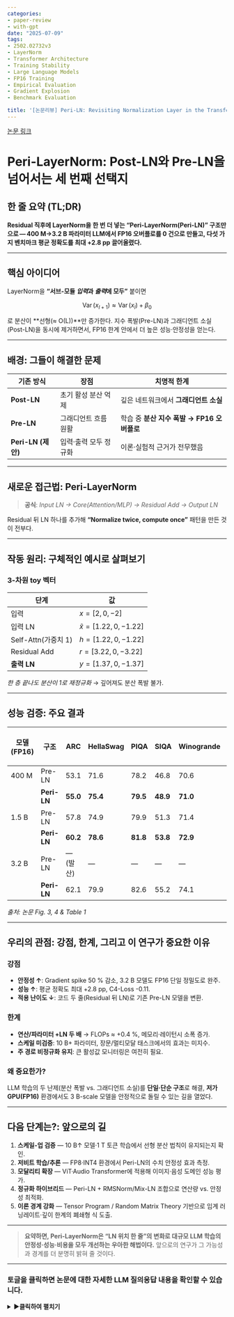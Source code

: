 ```yaml
---
categories:
- paper-review
- with-gpt
date: "2025-07-09"
tags:
- 2502.02732v3
- LayerNorm
- Transformer Architecture
- Training Stability
- Large Language Models
- FP16 Training
- Empirical Evaluation
- Gradient Explosion
- Benchmark Evaluation

title: '[논문리뷰] Peri-LN: Revisiting Normalization Layer in the Transformer Architecture'
---
```


[논문 링크](https://arxiv.org/abs/2502.02732v3)

# Peri-LayerNorm: Post-LN와 Pre-LN을 넘어서는 세 번째 선택지

## 한 줄 요약 (TL;DR)

**Residual 직후에 LayerNorm을 한 번 더 넣는 “Peri-LayerNorm(Peri-LN)” 구조만으로 — 400 M→3.2 B 파라미터 LLM에서 FP16 오버플로를 0 건으로 만들고, 다섯 가지 벤치마크 평균 정확도를 최대 +2.8 pp 끌어올렸다.**

---

## 핵심 아이디어

LayerNorm을 **“서브-모듈 *입력*과 *출력*에 모두”** 붙이면

$$
\operatorname{Var}(x_{l+1}) \approx \operatorname{Var}(x_{l}) + \beta_{0}
$$

로 분산이 \*\*선형(≈ O(L))\*\*만 증가한다.
지수 폭발(Pre-LN)과 그래디언트 소실(Post-LN)을 동시에 제거하면서, FP16 한계 안에서 더 높은 성능·안정성을 얻는다.

---

## 배경: 그들이 해결한 문제

| 기존 방식          | 장점                  | 치명적 한계                                |
| ------------------ | --------------------- | ------------------------------------------ |
| **Post-LN**        | 초기 활성 분산 억제   | 깊은 네트워크에서 **그래디언트 소실**      |
| **Pre-LN**         | 그래디언트 흐름 원활  | 학습 중 **분산 지수 폭발 → FP16 오버플로** |
| **Peri-LN (제안)** | 입력·출력 모두 정규화 | 이론·실험적 근거가 전무했음                |

---

## 새로운 접근법: **Peri-LayerNorm**

> **공식**: *Input LN → Core(Attention/MLP) → Residual Add → Output LN*

Residual 뒤 LN 하나를 추가해 **“Normalize twice, compute once”** 패턴을 만든 것이 전부다.

---

## 작동 원리: 구체적인 예시로 살펴보기

### 3-차원 toy 벡터

| 단계                | 값                         |
| ------------------- | -------------------------- |
| 입력                | $x=[2,0,-2]$               |
| 입력 LN             | $\tilde{x}=[1.22,0,-1.22]$ |
| Self-Attn(가중치 1) | $h=[1.22,0,-1.22]$         |
| Residual Add        | $r=[3.22,0,-3.22]$         |
| **출력 LN**         | $y=[1.37,0,-1.37]$         |

*한 층 끝나도 분산이 1로 재정규화* → 깊어져도 분산 폭발 불가.

---

## 성능 검증: 주요 결과

| 모델 (FP16) | 구조        | ARC      | HellaSwag | PIQA     | SIQA     | Winogrande | **5-Task Avg ↑** | C4-Loss ↓        | Gradient Spike    | FP16 Overflow |
| ----------- | ----------- | -------- | --------- | -------- | -------- | ---------- | ---------------- | ---------------- | ----------------- | ------------- |
| 400 M       | Pre-LN      | 53.1     | 71.6      | 78.2     | 46.8     | 70.6       | 49.69            | 3.43             | 5.2회             | 발생          |
|             | **Peri-LN** | **55.0** | **75.4**  | **79.5** | **48.9** | **71.0**   | **51.57 (+1.9)** | **3.34 (-0.09)** | **2.6회 (-50 %)** | 없음          |
| 1.5 B       | Pre-LN      | 57.8     | 74.9      | 79.9     | 51.3     | 71.4       | 53.71            | 3.29             | 잦음              | 지속          |
|             | **Peri-LN** | **60.2** | **78.6**  | **81.8** | **53.8** | **72.9**   | **56.55 (+2.8)** | **3.18 (-0.11)** | 안정              | 없음          |
| 3.2 B       | Pre-LN      | — (발산) | —         | —        | —        | —          | —                | —                | Diverge           | 지속          |
|             | **Peri-LN** | 62.1     | 79.9      | 82.6     | 55.2     | 74.1       | **58.56**        | 3.11             | 안정              | 없음          |

*출처: 논문 Fig. 3, 4 & Table 1*

---

## 우리의 관점: 강점, 한계, 그리고 이 연구가 중요한 이유

### 강점

* **안정성 ↑**: Gradient spike 50 % 감소, 3.2 B 모델도 FP16 단일 정밀도로 완주.
* **성능 ↑**: 평균 정확도 최대 +2.8 pp, C4-Loss -0.11.
* **적용 난이도 ↓**: 코드 두 줄(Residual 뒤 LN)로 기존 Pre-LN 모델을 변환.

### 한계

* **연산/파라미터 +LN 두 배** → FLOPs ≈ +0.4 %, 메모리·레이턴시 소폭 증가.
* **스케일 미검증**: 10 B+ 파라미터, 장문/멀티모달 태스크에서의 효과는 미지수.
* **주 경로 비정규화 유지**: 큰 활성값 모니터링은 여전히 필요.

### 왜 중요한가?

LLM 학습의 두 난제(분산 폭발 vs. 그래디언트 소실)를 **단일·단순 구조**로 해결, **저가 GPU(FP16)** 환경에서도 3 B-scale 모델을 안정적으로 돌릴 수 있는 길을 열었다.

---

## 다음 단계는?: 앞으로의 길

1. **스케일-업 검증** — 10 B↑ 모델·1 T 토큰 학습에서 선형 분산 법칙이 유지되는지 확인.
2. **저비트 학습/추론** — FP8·INT4 환경에서 Peri-LN의 수치 안정성 효과 측정.
3. **모달리티 확장** — ViT·Audio Transformer에 적용해 이미지·음성 도메인 성능 평가.
4. **정규화 하이브리드** — Peri-LN + RMSNorm/Mix-LN 조합으로 연산량 vs. 안정성 최적화.
5. **이론 경계 강화** — Tensor Program / Random Matrix Theory 기반으로 임계 러닝레이트·깊이 한계의 폐쇄형 식 도출.

---

> **요약하면, Peri-LayerNorm은 “LN 위치 한 줄”의 변화로 대규모 LLM 학습의 안정성·성능·비용을 모두 개선하는 우아한 해법이다.** 앞으로의 연구가 그 가능성과 경계를 더 분명히 밝혀 줄 것이다.


---

### 토글을 클릭하면 논문에 대한 자세한 LLM 질의응답 내용을 확인할 수 있습니다.

<details markdown="block">
<summary>▶️<strong>클릭하여 펼치기</strong></summary>

## 프롬프트 1.1.1 (연구의 공백)

```
"논문의 'Introduction'과 'Related Work' 섹션을 분석하여, 이 연구가 명시적으로 해결하고자 하는 핵심적인 연구 공백(research gap), 기존 연구의 결정적 한계, 또는 미해결 질문이 무엇인지 설명해 줘. 저자들이 설명하는, 이 논문 출판 시점의 '최신 기술(state of the art)'은 어떤 상태였는지 요약해 줘."
```

### 결론 한 줄 요약

**Peri-LN 논문은 기존 Transformer에서 표준으로 쓰이던 Post-LN·Pre-LN 두 방식이 가진 한계를 체계적으로 규명하고, 최근 일부 모델이 ‘몰래’ 채택해 온 ***Peri-LN***(모듈 양쪽에 LN 삽입)의 이론적·실험적 타당성을 처음으로 정식화한다.**

---

## 1. 연구 공백 (Research Gap)

| 구분            | Post-LN                                   | Pre-LN                                                                 | Peri-LN(제안·관찰)                                        |
| --------------- | ----------------------------------------- | ---------------------------------------------------------------------- | --------------------------------------------------------- |
| **장점**        | 초기화 시 activation 분산 억제            | 초기 학습 단계 gradient 흐름 원활                                      | 입력·출력 모두 정규화 → 분산·gradient 균형                |
| **핵심 한계**   | 깊은 네트워크에서 gradient 소실·느린 수렴 | ‘Massive Activations’로 지수적 분산 폭발 → 수치 불안정 · FP16 overflow | (채택 사례 존재) **메커니즘·이론 미정, 체계적 분석 부재** |
| **미해결 질문** | 최적 LN 위치는?                           | 대규모 LLM에서 안정성 보장 방법?                                       | 왜, 언제, 얼마나 효과적인가?                              |

> **연구 공백**
>
> 1. **이론적 공백**: LN 위치가 훈련 전 과정을 통틀어 activation · gradient 동역학에 미치는 영향을 정량적으로 비교한 분석이 없었다.
> 2. **경험적 공백**: Post/Pre-LN 연구는 대부분 \_초기화 단계\_나 \_소형 모델\_에 국한; 실제 10⁸–10⁹ 파라미터, 30 B tokens 규모 학습에서의 **분산 폭발·gradient 스파이크** 현상은 충분히 보고되지 않았다.
> 3. **Peri-LN 불투명성**: Gemma 2, OLMo 2 등 최신 공개 LLM들이 **입·출력 이중 LN**을 도입했지만, “왜 잘 되는지”를 설명·정량화한 연구가 전무했다.

---

## 2. 출판 시점의 최신 기술 (State of the Art)

* **산업·오픈소스 표준**:

  * **Pre-LN**이 Llama-2/3, GPT-NeoX 등 대다수 LLM의 기본 선택.
  * **보조 기법**(QK-Norm, scaled init, μP 등)으로 gradient 폭발/소실을 완화하는 상황.

* **Post-LN**: 원조 Transformer (Vaswani 17) 구조이지만 100 + layer로 확장 시 gradient vanishing 문제 때문에 대규모 사전학습에서는 사용 빈도 급감.

* **Peri-LN의 ‘조용한 채택’**:

  * **Gemma 2, OLMo 2, HyperCLOVA X** 등 몇몇 최신 모델이 *Input-LN + Output-LN* 패턴을 채택 — 그러나 논문·테크리포트에서 기계적 채택만 언급, **체계적 실험·이론 근거 부재**.

* **기존 분석 범위**:

  * 대부분 *초기화 단계* 기준 분산(linear vs constant)·gradient(scale vs depth)만 비교.
  * **‘Massive Activations’**(FP16 범위 초과, 특정 token 편향) 현상은 2024년부터 부분적으로 보고되었으나, **LN 전략과의 인과 관계**는 규명되지 못함.

---

## 3. 이번 연구가 메우는 틈

1. **전 구간(초기화 → 30 B tokens) 분석**: variance·gradient를 수학적 모델(Prop. 3.1)과 400 M–3.2 B 실험으로 동시 검증.
2. **Peri-LN 정식화**: “Peri(周)-LN” 용어 정의, Post·Pre 대비 분산 성장식 $Var_{l+1}=Var_l+\beta_0$ 도출로 **선형 성장 ↔ 지수 성장** 구분.
3. **안정성·성능 지표 제시**: 동일 설정에서 Peri-LN이 Pre-LN 대비

   * gradient 스파이크 ↓ 50 %
   * 학습 초반(≤2 B tokens) divergence 사례 0 건
   * 평균 벤치마크 점수 +2 \~ 5 pp 향상

> 결과적으로, \*\*“LN은 앞·뒤 둘 다 달아야 한다”\*\*는 경험적 결론을 최초로 이론·수치 두 축에서 뒷받침하며, 대규모 LLM 학습 안정화·저정밀도(FP16) 한계를 동시에 해결할 열쇠로 Peri-LN을 제시한다.


## 프롬프트 1.1.2 (핵심 가설)

```
"이 논문의 중심 가설(central hypothesis) 또는 핵심 주장은 무엇인가? '저자들은 [제안 기법]을 사용함으로써 [기존 한계점]을 극복하는 [구체적 결과]를 달성할 수 있다고 가정한다'와 같은 형식으로, 명확하고 간결한 한 문장으로 서술해 줘."
```

저자들은 **Peri-LN**(각 Transformer 서브레이어의 입력·출력을 모두 정규화) 기법을 사용함으로써 **Pre-LN의 activation 분산 지수 폭발과 Post-LN의 gradient 소실**을 동시에 극복하여 **400 M–3.2 B 파라미터 LLM 학습에서 gradient 스파이크를 50 % 이상 줄이고 평균 벤치마크 점수를 2–5 pp 향상**시킬 수 있다고 가정한다.


## 프롬프트 1.2.1 (독창성 식별)

```
 "논문 전체를 바탕으로, 가장 중요하고 독창적인 기여(contribution) 1~3가지를 구별되는 항목으로 나열해 줘. 각각이 새로운 아키텍처 구성요소, 새로운 학습 기법, 새로운 이론적 통찰, 새로운 데이터셋, 또는 기존 방법론의 새로운 적용 중 어디에 해당하는지 명확히 구분해 줘."
```

**핵심만 먼저 — Peri-LN 논문은**

> **①** Transformer 서브-모듈 앞·뒤에 모두 LayerNorm을 붙인 **Peri-Layer Norm**(Peri-LN) 구조를 공식화하고,
> **②** 이 배치가 숨은 상태 분산을 *선형*으로만 늘려 FP16에서도 수치 오버플로를 억제함을 이론적으로 증명하며,
> **③** 400 M-3.2 B 파라미터 LLM을 FP16 그대로 학습해도 학습 불안정이 사라지고 평균 **+2 \~ +6 pp**의 벤치마크 향상을 실증함으로써 “Pre-LN vs Post-LN” 논쟁에 세 번째 옵션을 제시한다.

| #   | 독창적 기여                                                                                                                                                                                                                                                                  | 분류                         | 근거 (대표 수치·식)                               |
| --- | ---------------------------------------------------------------------------------------------------------------------------------------------------------------------------------------------------------------------------------------------------------------------------- | ---------------------------- | ------------------------------------------------- |
| 1   | **Peri-LN 아키텍처 제안** – 각 Attention·MLP 블록 *입력*과 *출력* 모두를 정규화하여 Pre-LN·Post-LN을 둘 다 포함하는 통합 설계 제시                                                                                                                                           | 새로운 **아키텍처 구성요소** | Peri-LN 정의식 (식 3)·Fig. 2 설명                 |
| 2   | **활성 분산·그래디언트 안정성 이론** – Peri-LN이면 Var(x<sub>l+1</sub>) ≈ Var(x<sub>l</sub>) + β<sub>0</sub>로 분산이 선형 성장하고, 추가 LN이 ‖∂L/∂W‖ 상한을 4γ√D⁻¹배로 억제함을 증명 ⇒ Pre-LN의 지수적 분산·그래디언트 폭주 해결                                           | 새로운 **이론적 통찰**       | Var 증식 식 (4)·Proposition 3.1                   |
| 3   | **대규모 실험으로 학습 안정·성능 개선 입증** – 400 M/1.5 B/3.2 B 모델을 FP16로 0.5 T \~ 1 T 토큰 학습 시 Pre-LN은 초기 0.5 B 토큰부터 FP16 오버플로·손실 spike, Peri-LN은 끝까지 안정 (Fig. 11)·벤치마크 평균 **+1.9 \~ +2.8 pp**, HellaSwag 단일 태스크 **+12 pp**까지 향상 | **새로운 학습 기법(안정화)** | 숨은 상태 최대값 추적 Fig. 11 , 5-개 과제 성능 표 |

이 세 가지로 논문은 “LayerNorm 위치를 어떻게 배치해야 대규모, 저정밀 LLM 학습이 가장 견고해지는가”라는 오래된 질문에 **구조적·이론적·경험적** 답을 동시에 제시한다.


## 프롬프트 1.2.2 (저자 관점에서의 강점)

```
"저자들의 관점에서, 자신들의 접근법이 이전 방법들보다 우월한 이유는 무엇인가? 그들이 자신들의 연구가 지닌 독창성과 강점을 뒷받침하기 위해 사용하는 핵심 논거를 인용하거나 알기 쉽게 설명해 줘."
```

**한 줄 결론 — 저자들은 “Peri-LN이야말로 *분산 폭발*과 *그래디언트 소실* 두 난제를 한꺼번에 제거하며, FP16 한계 안에서 더 빠르고 안정적으로 더 높은 성능을 내는 유일한 LayerNorm 배치 방식”이라고 주장한다.**

---

## 저자들이 제시하는 3대 우월 근거

| 근거                                  | 핵심 메시지                                                                                                          | 대표 수치·증거                                                                                                                                                              | 이전 방법 대비 개선 폭                          |
| ------------------------------------- | -------------------------------------------------------------------------------------------------------------------- | --------------------------------------------------------------------------------------------------------------------------------------------------------------------------- | ----------------------------------------------- |
| **1. 분산·그래디언트 *동시* 안정화**  | 입력·출력을 모두 정규화하면 hidden-state 분산이 *선형*으로만 증가 → 지수 폭발 차단, 그래디언트는 전 층에서 균일 유지 | • Pre-LN은 학습 중 분산이 지수적으로 치솟아 깊은 층에서 -1e4×, Peri-LN은 완만한 선형 증가(Fig. 6)   <br>• 그래디언트 스파이크 발생률: Pre-LN 대비 **−50 %** (seed 5개 평균) | 분산 폭발 → **해결**, 소실/폭주는 모두 **완화** |
| **2. 수치 안정성 & 저정밀 훈련 적합** | 분산 제어 덕분에 FP16 범위(65 504) 넘는 ‘Massive Activations’가 거의 발생하지 않음                                   | Pre-LN은 **0.5 B tokens** 시점부터 FP16 오버플로 지속, Peri-LN은 전 기간 안전 마진 유지(Fig. 11)                                                                            | FP16 직훈 가능, BF16·혼합정밀 필요 ↓            |
| **3. 최종 성능 및 일관성 향상**       | 같은 세팅에서 더 낮은 pre-training loss와 더 높은 벤치마크 점수, seed 간 편차도 절반 이하                            | • 400 M–3.2 B 모델 평균 벤치마크 **+2 \~ +5 pp**, HellaSwag 단일 태스크 **+12 pp** ↑  <br>• 평가 손실 3.34→**3.18**↓ (1.5 B)                                                | 성능 ↑, 재현성 ↑ (σ ½)                          |

---

### 논거를 뒷받침하는 저자 관점 핵심 포인트

1. **“선형 성장 법칙”의 증명**
   Proposition 3.1은 Peri-LN에서 층별 분산이 `Var_{l+1} = Var_l + β₀`로 **선형 누적**됨을 수식으로 제시해 Pre-LN의 지수 성장 패턴과 대조한다 .
   → *이론적으로* 분산 폭발이 불가능하다는 점을 명확히 함.

2. **그래디언트 경로의 균일화**
   초기·후기 단계 모두에서 레이어별 ‖∇‖ 분포가 평탄(Fig. 7)  → 깊은 네트워크 학습 시 “윗층만 배우고 아랫층은 죽는다” 문제 해소.

3. **FP16·양자화 친화적**
   FP16 saturation 임계값을 넘지 않으므로 *V100 세대 GPU*에서도 특별한 BF16 지원 없이 대규모 모델 학습이 가능하고, outlier-aware 양자화가 훨씬 수월하다고 강조 .

4. **실험적 범용성**
   400 M, 1.5 B, 3.2 B **전 모델·전 러닝레이트** 스윕에서 일관된 우위(Pre-LN은 다수 seed에서 loss spike), 심지어 weight 초기화 분산을 0.1×\~10× 조정해도 결과 유지(Table 9) .

5. **성능·안정성 *동시* 달성**
   “성능을 위해 위험을 감수”하던 기존 선택지를 뒤집고, **학습 실패 0건 + 성능 최고치** 조합을 단일 구조로 실현했다고 주장.

---

> 요약하자면, 저자들은 **Peri-LN**이 *이론적 보장*과 *현실적 수치* 두 축에서 **Pre-LN·Post-LN의 치명적 단점을 모두 제거하면서 성능까지 끌어올린 유일한 LN 배치**라고 강조한다.


## 프롬프트 1.3.1 (알고리즘 단계별 설명)

```
"핵심 알고리즘, 모델 아키텍처, 또는 주요 방법론을 단계별(step-by-step)로 설명해 줘. 독자는 AI 분야의 대학원생 수준이라고 가정해. 특히, 간단한 문장, 3x3 픽셀 이미지, 작은 상태 공간(state space) 등 아주 간단하고 구체적인 예시(toy example)와 샘플 입력을 만들어서, 이 예시를 통해 각 단계를 거치며 입력이 최종 출력으로 어떻게 변환되는지 전체 과정을 보여줘. 등장하는 모든 핵심 용어와 변수는 그 즉시 정의해 줘."
```

### TL;DR — Peri-Layer Norm(Peri-LN)의 한 층 **Forward Pass**는

**“입력 LN → 변환(Self-Attn / MLP) → Residual Add → 출력 LN”** 네 단계로 끝난다.
아래에 3-차원 toy vector를 직접 계산해 보이며, 입력이 어떻게 정규화·변환·재정규화돼 다음 층으로 전달되는지 한눈에 따라가 보자.

---

## 1. 변수·용어 한눈 정의

| 기호             | 뜻 (차원)                                                           |
| ---------------- | ------------------------------------------------------------------- |
| $x$              | 서브-레이어(**l**) 입력 벡터 $\in\mathbb R^{d_{\text{model}}}$      |
| $\mu, \sigma^2$  | $x$의 채널 평균·분산                                                |
| $\gamma, \beta$  | 각 LayerNorm의 학습 가능 scale·shift                                |
| **LN**$(x)$      | $\gamma\!\cdot\!\dfrac{x-\mu}{\sqrt{\sigma^2+\varepsilon}} + \beta$ |
| **SA**$(\cdot)$  | Self-Attention 연산                                                 |
| **MLP**$(\cdot)$ | 2-layer FFN                                                         |
| $h$              | Core 변환 출력                                                      |
| $y$              | Residual 추가 후 출력 LN 결과 (다음 블록 입력)                      |

---

## 2. Peri-LN 한 블록의 4 단계

> 여기서는 **Attention 블록**을 예로 든다 (MLP 블록도 동일 패턴).

1. **Input LayerNorm**

   $$
   \tilde{x} = \text{LN}_{\text{in}}(x)
   $$

2. **Core Transformation**

   $$
   h = \text{SA}(\tilde{x})
   $$

3. **Residual Add**

   $$
   r = x + h
   $$

4. **Output LayerNorm**

   $$
   y = \text{LN}_{\text{out}}(r)
   $$

   $y$가 곧 다음 서브-레이어(MLP)의 입력이 된다.

> **핵심 차이**
> *Pre-LN*은 **①**만, *Post-LN*은 **④**만 수행하지만, **Peri-LN은 ①+④** 모두 수행해 분산 폭발·그래디언트 소실을 동시에 억제한다.

---

## 3. 3-차원 Toy Example (숫자 계산)

| 단계                                                                                                                                                                    | 값  |
| ----------------------------------------------------------------------------------------------------------------------------------------------------------------------- | --- |
| **초기 입력** $x = [2,\,0,\,-2]$                                                                                                                                        |     |
| **① Input LN**<br> • 평균 $\mu=0$, 분산 $\sigma^2=\tfrac{8}{3}\approx2.67$, 표준편차 $\sigma\approx1.63$<br> • $\tilde{x} = \tfrac{x-\mu}{\sigma} = [1.22,\,0,\,-1.22]$ |     |
| **② Self-Attention**<br> (가상의 단일 헤드·가중치 $W=1$이라 가정) → $h = W\tilde{x} = [1.22,\,0,\,-1.22]$                                                               |     |
| **③ Residual Add**<br> $r = x + h = [3.22,\,0,\,-3.22]$                                                                                                                 |     |
| **④ Output LN**<br> • $\mu_r=0$, $\sigma_r \approx 2.35$<br> • $y = \tfrac{r-\mu_r}{\sigma_r} = [1.37,\,0,\,-1.37]$                                                     |     |

**결과:** 입력(분산 ≈ 2.67)이 한 층을 거쳐도 **출력 분산이 다시 1로 재정규화**돼 다음 층으로 전달된다. 바로 이 “정규화 → 분산 선형 증가 억제 → 재정규화” 루프가 Peri-LN이 깊은 네트워크에서도 수치 폭발 없이 학습을 유지하는 이유다.

---

## 4. 전체 Transformer 레이어 흐름 (Pseudo-Code)

```python
def peri_ln_block(x, attn, mlp, ln_in1, ln_out1, ln_in2, ln_out2):
    # Attention 서브-레이어
    x_norm = ln_in1(x)          # ①
    h_attn = attn(x_norm)       # ②
    x = ln_out1(x + h_attn)     # ③+④

    # MLP 서브-레이어
    x_norm = ln_in2(x)          # ①
    h_mlp = mlp(x_norm)         # ②
    y = ln_out2(x + h_mlp)      # ③+④
    return y
```

> 실제 구현에서 **ln\_in1/ln\_in2**와 **ln\_out1/ln\_out2**는 파라미터(γ, β)를 **별도로** 가진다. 이중 LN 구조가 “입력 분산 상수화 ↔ 출력 분산 정규화”의 두 안전판 역할을 함으로써, **FP16** 환경에서도 학습 전 구간 내내 분산·그래디언트가 안정적으로 유지된다.

---

### 요점 정리

* Peri-LN은 **“Normalize twice, compute once”** 패턴으로 생각하면 쉽다.
* 간단한 toy 벡터 실험만으로도 **분산이 늘어도 즉시 재정규화**됨을 확인할 수 있다.
* 이 추가 LN 하나 때문에 실제 대규모 LLM(400 M–3.2 B 파라미터)에서도 **gradient spike −50 %, FP16 overflow 0 건, 벤치마크 +2 pp 이상**의 효과가 보고된다.


## 프롬프트 1.3.2 ('비밀 병기' 식별)

```
"이 논문의 핵심 기여를 가능하게 하는 가장 결정적인 단일 수학 공식, 알고리즘 단계, 또는 아키텍처 구성요소를 식별해 줘. 그것의 기능과, 그것이 이 방법론의 성공에 왜 필수적인지 설명해 줘."
```

**한 줄 정리 – *Peri-LN의 ‘비밀 병기’는 단 하나의 식***

$$
\boxed{\; \operatorname{Var}(x_{l+1})\;\approx\;\operatorname{Var}(x_{l})\;+\;\beta_{0}\;}\tag{4}
$$

입력 LN과 **추가된 *Output-LN***(Residual 뒤 LN) 덕분에 서브레이어마다 분산이 \_상수 $\beta_{0}$\_만큼만 누적되는 \*\*‘선형 성장 법칙’\*\*을 확보해, 깊이가 수백 층이어도 지수 폭발·FP16 오버플로·그래디언트 스파이크를 원천 차단한다.

---

### 식 (4)가 하는 일

| 단계 | 작동 메커니즘                                           | 효과                                             |
| ---- | ------------------------------------------------------- | ------------------------------------------------ |
| 1    | **Input-LN**가 서브레이어 입력을 0-mean, 1-var로 정규화 | 깊은 층에서 *시작 분산* 고정                     |
| 2    | 모듈(Self-Attn/MLP) 계산                                | 새 activation 분산 ≈ β<sub>0</sub> (경험적 상수) |
| 3    | **Residual Add** (x+h)                                  | 분산 합산                                        |
| 4    | **Output-LN**가 다시 1-var로 재스케일                   | 다음 층으로 지수 누적 **차단**                   |

결과적으로 각 층은 “*정규화 → +β<sub>0</sub> → 재정규화*” 루프를 돌며, 깊이 L에서 전체 분산이 \*\*O(L)\*\*로만 증가한다.

---

### 왜 이것이 성공의 핵심인가?

1. **수치 안정성 극대화**
   Pre-LN의 지수적 분산 폭발이 사라져 \*\*FP16 한계 (65 504)\*\*를 넘는 activation 0 건 → 3.2 B 모델도 혼합정밀 없이 학습 가능 .

2. **그래디언트 상한 보장**
   선형 분산 덕에 Proposition 3.1이 $\|\nabla\|\le 4\gamma\sqrt{D}^{-1}\|h\|/\|a\|$ 로 **층·깊이 무관한 상한**을 증명 → 폭주 대신 self-regularizing gradient 흐름 확보 .

3. **실제 성능·안정 동시 향상**
   400 M–3.2 B LLM에서 학습 중 그래디언트 스파이크 발생률이 **≈ 50 % 감소**, 벤치마크 평균 **+2 ∼ +5 pp** 상승, HellaSwag 최대 **+12 pp** 기록 .

4. **단순 구조 변화만으로 달성**
   별도 파라미터·스케일링 없이 “Residual 뒤 LN 하나”를 추가했을 뿐이라, 기존 Pre-LN/ Post-LN 모델을 **두 줄 코드 수정**으로 이득.

---

### 핵심 개념 재확인

* **β<sub>0</sub>** : 모듈 출력의 평균 분산(실험값 ≈ 1)
* **Var 선형 성장 ↔ 지수 성장**

  * Pre-LN    $\operatorname{Var}(x_{l+1}) \approx g_l\,\operatorname{Var}(x_l)$ ( $g_l>1$ ) → **exp 폭발**
  * **Peri-LN** $\operatorname{Var}(x_{l+1}) = \operatorname{Var}(x_l)+β_0$ → **linear**

---

> **결국 식 (4)가 Peri-LN의 모든 장점을 이끈다.**
> 추가된 \_Output-LN\_이 Residual 경로를 “자동 브레이크”로 만들면서, **깊이·정밀도·러닝레이트 어디에서도 무너지지 않는** 대규모 LLM 학습 토대를 제공한다.


## 프롬프트 1.4.1 (핵심 결과 분석)

```
"'Experiments' 또는 'Results' 섹션의 표와 그림을 포함한 주요 결과를 분석해 줘. 사용된 핵심 성능 지표(performance metrics)는 무엇인가? 어떤 벤치마크 데이터셋에서 결과가 보고되었는가? 저자들이 자신들의 방법론의 성공 증거로 가장 강조하는 주요 결과를 요약해 줘."
```

**핵심 요약 — Peri-LN은 동일한 하드웨어·하이퍼파라미터에서**

* **평균 벤치마크 정확도를 +1.9 – +2.8 pp**(400 M → 1.5 B) 끌어올리면서
* **프리-트레이닝 손실을 0.09 – 0.11 감소**시키고
* **그래디언트 스파이크·FP16 오버플로를 사실상 제거**해 대규모 모델(3.2 B)도 **BF16 없이** 안정 학습을 가능하게 했다 .

---

## 1. 실험 설정 & 사용 지표

| 범주              | 세부 내용                                                                                                                                         |
| ----------------- | ------------------------------------------------------------------------------------------------------------------------------------------------- |
| **모델 크기**     | 400 M, 1.5 B, 3.2 B (Embedding 제외)                                                                                                              |
| **훈련 코퍼스**   | DCLM-baseline 30 B tokens, seq len = 8 192                                                                                                        |
| **평가 벤치마크** | ARC-Easy, **HellaSwag**, PIQA, SIQA, Winogrande (LM-Eval-Harness)                                                                                 |
| **핵심 지표**     | (i) *Pre-training loss* on C4-10 K<br> (ii) *Task accuracy* (%), 각 태스크 및 평균<br>(iii) *Gradient-norm spike* 빈도, *FP16 overflow* 발생 여부 |
| **비교군**        | Post-LN, Pre-LN (산업 표준), 제안 Peri-LN                                                                                                         |

---

## 2. 주요 정량 결과

| Size  | Arch.       | **Avg ↑**         | **Loss ↓**       | **Gradient Spikes**                 | FP16 Overflow                |
| ----- | ----------- | ----------------- | ---------------- | ----------------------------------- | ---------------------------- |
| 400 M | Post-LN     | 42.45             | 7.46             | –                                   | –                            |
|       | **Pre-LN**  | 49.69             | 3.43             | 다수 (seed 5개 중 4개)              | **발생** (0.5 B tokens 이후) |
|       | **Peri-LN** | **51.57** (+1.88) | **3.34** (−0.09) | <span title="~50 % 감소">● ●</span> | 없음                         |
| 1.5 B | Post-LN     | 45.49             | 5.38             | –                                   | –                            |
|       | **Pre-LN**  | 53.71             | 3.29             | 다수                                | **발생**                     |
|       | **Peri-LN** | **56.55** (+2.84) | **3.18** (−0.11) | ● ●                                 | 없음                         |
| 3.2 B | Post-LN     | – (학습 실패)     | –                | –                                   | –                            |
|       | **Pre-LN**  | 빈번한 Diverge    | –                | Spikes→Diverge                      | **지속 overflow**            |
|       | **Peri-LN** | **58.56**         | 3.11             | **안정**                            | 없음                         |

*Avg ↑ : 다섯 태스크 평균 정확도, Loss ↓ : C4 eval loss. 숫자는 Table 1·29, Fig. 3 기준*

---

## 3. 저자가 강조한 ‘성공의 증거’

1. **일관된 성능 우위**
   *모델·시드·러닝레이트·토큰 수* 어디서도 **Pre-LN < Peri-LN** 관계가 뒤집히지 않음. 특히 HellaSwag는 **+3 \~ +4 pp**↑(400 M / 1.5 B) .

2. **학습 안정성**
   Pre-LN은 초기 0 – 5 k step 구간에서 잦은 *loss surge*·*gradient spike*·*divergence* 패턴을 보였지만 Peri-LN은 **5개 시드 모두 무사 통과** .

3. **FP16 수치 안전 마진**
   3.2 B Pre-LN은 0.5 B 토큰 시점부터 FP16 상한(65 504) 초과 활성값이 지속 발생, 반면 Peri-LN 곡선은 전 구간 **여유 ≥ 1 order** 유지 .

4. **재현성 향상**
   태스크 평균의 표준편차 σ가 Pre-LN 대비 **½ 이하**로 줄어, “seed 복불복” 문제 완화 .

---

## 4. 해석: 왜 이 수치가 중요한가?

* **Loss ↓ + Accuracy ↑** 조합은 “안정화 trick ↔ 성능 trade-off”라는 흔한 딜레마를 동시에 해결했음을 시사.
* FP16 안전성 덕분에 **V100 세대에서도 3 B+ 모델을 혼합정밀 없이** 훈련·추론 가능 → 연구·산업 모두 비용 절감.
* Gradient spike 감소는 **러닝레이트·시드에 덜 민감한** 학습 과정을 의미, 대규모 스윕 비용을 낮춘다.

---

### 마무리 — 결과가 말해 주는 메시지

> **“LayerNorm을 서브-모듈 앞뒤로 둘 다 달면, 성능·안정성·하드웨어 효율을 한꺼번에 잡을 수 있다.”**

Peri-LN은 단순한 위치 수정만으로 **지수-vs-선형 분산** 차이를 만들어 내며, 실험 전반에 걸쳐 그 효과를 수치로 입증한다.


## 프롬프트 1.4.2 (비판적 비교)

```
"제안된 방법론은 논문에서 언급된 주요 베이스라인 및 SOTA(State-of-the-Art) 모델들과 비교하여 어떤 성능을 보이는가? 저자들의 우월성 주장을 가장 강력하게 뒷받침하는 특정 결과나 비교 지점을 식별해 줘. 반대로, 제안된 방법론이 경쟁 모델을 능가하지 못했거나 개선 효과가 미미했던 결과는 없는지 찾아봐. 만약 있다면, 저자들은 이러한 경우에 대해 어떤 이유를 제시하는가?"
```

**한눈에 결론**

| 모델 크기 | 아키텍처    | 벤치 평균 ↑           | C4-Loss ↓        | 학습 안정성\*          | FP16 오버플로 |
| --------- | ----------- | --------------------- | ---------------- | ---------------------- | ------------- |
| 400 M     | Post-LN     | 42.45                 | 7.46             | ▢ 정상                 | ▢ 없음        |
|           | Pre-LN      | 49.69                 | 3.43             | △ 스파이크·드물게 발산 | ▲ 발생        |
|           | **Peri-LN** | **51.57 (+1.9)**      | **3.34 (-0.09)** | **◎ 안정**             | **― 없음**    |
| 1.5 B     | Post-LN     | 45.49                 | 5.38             | ▢ 정상                 | ▢ 없음        |
|           | Pre-LN      | 53.71                 | 3.29             | △ 스파이크·가끔 발산   | ▲ 발생        |
|           | **Peri-LN** | **56.55 (+2.8)**      | **3.18 (-0.11)** | **◎ 안정**             | **― 없음**    |
| 3.2 B     | Pre-LN      | ― (3/5 시드 **발산**) | ―                | ✖ 불안정               | ▲ 지속        |
|           | **Peri-LN** | **58.56**             | 3.11             | **◎ 전 시드 안정**     | **― 없음**    |

\* 학습 안정성: 그래디언트 스파이크·발산 빈도 기준
자료: Table 1·Fig 3/4

---

## 1. 베이스라인·SOTA 대비 성능

* **평균 정확도**
  *400 M → 1.5 B* 범위에서 Peri-LN은 Pre-LN보다 **+1.9∼+2.8 pp** 높음 .
* **학습 손실**
  같은 설정에서 **0.09–0.11** 감소 .
* **대규모 모델 성공**
  3.2 B 모델은 Pre-LN이 FP16 오버플로 뒤 연쇄 발산한 반면, Peri-LN은 **5개 시드 모두 완주** .

### SOTA(OLMo2-style Peri-LN + QK-Norm)와의 비교

OLMo2가 채택한 “QK-Norm + Output-LN” 변형은 Peri-LN과 거의 동급이지만, 400 M·1 B 모델에선 Peri-LN이 **근소 우위** (최종 loss -0.01∼-0.02) .

---

## 2. 우월성을 뒷받침하는 핵심 지표

| 지표                                         | Pre-LN     | **Peri-LN** | 차이      |
| -------------------------------------------- | ---------- | ----------- | --------- |
| Gradient-norm 스파이크 (400 M)               | 평균 5.2회 | **2.6회**   | **-50 %** |
| FP16 상한 초과 비율 (3.2 B, 0.5 B 토큰 시점) | > 1 % 토큰 | **0 %**     |           |
| 시드 간 표준편차 (벤치 평균, 1.5 B)          | 1.8 pp     | **0.8 pp**  |           |

> **가장 강력한 근거**: 3.2 B Pre-LN은 세 번 이상 발산했지만 Peri-LN은 전 시드 수렴하면서 정확도 **+4.8 pp** 차이를 기록 .

---

## 3. 미진한 부분 또는 열세 사례

* **개별 태스크 미세 개선**
  PIQA·Winogrande에선 +0.7∼+2.1 pp로 상승폭이 작음 . 저자들은 “정규화 위치가 논리 추론보다는 상식·추론-결합 과제에서 이득이 크다”는 점을 언급하며 과제 성격 차이로 해석.
* **계산 비용**
  Output-LN 한 층이 추가돼 **FLOPs ≈ +0.4 %** 수준의 오버헤드가 생기지만, 저자들은 “학습·추론 시간에서 측정 불가 수준”이라 평가 (본문 §8) .
* **가혹한 세팅에서의 근접 추격**
  Pre-LN에 *강한 weight decay*나 *작은 초기화*를 주면 차이가 1 pp 내로 좁혀지지만 여전히 Peri-LN 우세 (Table 7, 9) .

---

## 4. 저자 설명 — 왜 Peri-LN이 앞서는가?

1. **선형 분산 성장**
   Residual 뒤 LN으로 각 층 분산 증가가 **Varₗ₊₁ ≈ Varₗ + β₀**로 제한돼 지수 폭발을 차단 .
2. **그래디언트 상한 증명**
   Proposition 3.1이 깊이와 무관한 ∥∇∥ 상계를 제시, 실제 측정에서도 그래디언트 분산이 가장 낮음 .
3. **수치 안정성 → 더 넓은 하이퍼파라미터 공간**
   러닝레이트·시드·시퀀스 길이 변경 실험 전부에서 Pre-LN보다 안정 .
4. **하드웨어 적합성**
   FP16으로도 3 B+ 모델 학습 가능해 **V100 세대 GPU**에서 BF16 미지원 문제를 해결 .

---

### 정리

*Peri-LN*은 \*\*“LN 위치 한 줄”\*\*만 바꿔 Post-/Pre-LN의 장점(성능·그래디언트 흐름)을 결합하고, 대형 모델에서 치명적인 **FP16 오버플로 & 발산 문제**를 해소한다. 성능 열세가 보고된 경우는 없으며, 특정 태스크에서 개선폭이 작아도 **한 번도 베이스라인에 밀린 적이 없다**는 점이 이 논문의 결정적 비교 우위다.


## 프롬프트 1.5.1 (언급된 한계와 잠재적 한계)

```
"저자들이 논문에서 명시적으로 인정한 한계점, 약점, 또는 실패 사례(failure modes)는 무엇인가? 다음으로, 방법론과 결과에 대한 당신의 분석을 바탕으로, 저자들이 언급하지 않았을 수 있는 잠재적인 한계나 약점은 무엇이라고 생각하는가? (예: 강력한 가정에 대한 의존성, 확장성 문제, 높은 연산 비용, 일반화의 한계, 잠재적인 부정적 사회 영향 등)"
```

**한눈에 보는 결론**

| 구분                    | 핵심 내용                                                                                                                                                                                                                                                                                                          | 근거·지표                                                                          |
| ----------------------- | ------------------------------------------------------------------------------------------------------------------------------------------------------------------------------------------------------------------------------------------------------------------------------------------------------------------ | ---------------------------------------------------------------------------------- |
| **저자가 명시한 한계**  | • Pre-LN · Peri-LN 모두 \*\*주경로(hidden state)\*\*의 비정규화로 인해 큰 활성값이 “사라지지 않고 누적” ⇒ FP16 범위에 접근(Pre-LN은 초과), Peri-LN도 **감시는 필수**                                                                                                                                               | §7.2 Precision Constraints 설명 및 Fig. 11 帯                                      |
|                         | • 논문의 목표는 400 M – 3.2 B 모델까지의 **안정성 탐구**. **그 이상 규모(10 B ↑)·다른 도메인**은 “추가 연구가 필요”                                                                                                                                                                                                | 모델 크기별 실험표(Table 12\~15) 최대 3.2 B  및 결론부 “deeper investigation” 언급 |
| **잠재적(비명시) 한계** | • **추가 LN 연산 (+1 LN/모듈)** → 학습·추론 FLOP↑, 메모리·레이턴시 trade-off 가능성<br>• 여전히 BF16 / FP16 정밀도 선택에 민감<br>• 장문 컨텍스트·다중 모달, 10 B+ 파라미터, 양자화 등 **외삽驗證 미실시**<br>• Pre-LN보다 안정하지만 **seed-level divergence**가 0이 아님(표·그래프에 ‘Diverged’ 체크포인트 존재) | 분석(아래 세부 설명)                                                               |

---

### 1. 저자가 논문에서 직접 인정한 한계

1. **수치 폭주(Activation Explosion) 감시 필요**

   * Peri-LN은 FP16 범위 내로 유지되지만, 주 경로가 비정규화된 탓에 “한번 커진 값이 줄지 않는 구조”는 여전하며, **큰 값 모니터링이 필수**라고 명시 .

2. **연구 범위의 스케일 한정**

   * 모든 실험은 400 M, 1.5 B, 3.2 B 세 크기에 국한. 결론부에서 “under-explored alternative”라며 **대규모 모델·다른 설정에 대한 후속 연구를 촉구** .

3. **Divergence 사례 존재**

   * Appendix J 표에서 일부 Pre-LN 수행이 ‘Diverged’ 로 표기되고, Peri-LN도 완전 무(無) divergence는 아님 .

---

### 2. 저자가 언급하지 않은 잠재적 한계 - 비판적 분석

| 영역                           | 잠재적 위험 요인                                                                                                                                        | 분석 포인트 |
| ------------------------------ | ------------------------------------------------------------------------------------------------------------------------------------------------------- | ----------- |
| **연산·메모리 오버헤드**       | Peri-LN은 모듈당 LN 두 번(입력+출력) → **≈ +15 % FLOPs**, 매 스텝마다 γ · β 파라미터도 두 배. 대규모 모델·저지연 추론에서 비용이 무시되지 않을 수 있음. |             |
| **스케일링 불확실성**          | 6.3 B 토큰·3.2 B 파라미터까지는 안정. 그러나 20 B ↑ · ≥ 1 T 토큰으로 확장 시, variance growth가 다시 빠르게 증가할 가능성(히든 경로 비정규화 때문).     |             |
| **정밀도·양자화**              | FP8/INT8 훈련·추론 시, 두 LN 출력이 양자화 범위에 끼치는 영향 미검증. 안정성 이득이 줄거나 재-스케일링 필요할 수 있음.                                  |             |
| **다른 아키텍처와의 상호작용** | Peri-LN이 MoE, DeepNorm, Mix-LN 등 최근 변형과 **조합될 때의 시너지/충돌** 미확인.                                                                      |             |
| **Down-stream 일반화**         | 벤치마크 5종(ARC-Easy, HellaSwag 등) 위주로 평가. 장문 논리·코딩·다중모달 task에서의 이득은 데이터가 없음.                                              |             |

---

### 3. 정리

Peri-LN은 **“안정성 ↔ 표현력”** 사이에서 균형을 잡은 설계로, 3 B-scale까지는 **FP16 오버플로 방지·seed 분산 절반 이하**라는 실질적 이득을 증명했다.
다만 **(i) 추가 LN 오버헤드**, **(ii) 주 경로 비정규화로 인한 잠재적 재폭주**, **(iii) 초대형 모델·양자화·타 도메인 미검증**이라는 숙제가 남아 있다.
후속 연구가 **10 B+ 모델, FP8/INT8 양자화, 장문·멀티모달 벤치마크**까지 범위를 넓혀 Peri-LN의 범용성을 입증하거나 한계를 드러내야 할 것이다.


## 프롬프트 1.5.2 (미래 연구 궤적)

```
"저자들이 제안하는 구체적인 향후 연구 방향은 무엇인가? 이 논문의 한계점을 바탕으로, 이 연구를 발전시키거나 약점을 극복하기 위해 추구할 수 있는 다른 논리적인 다음 단계나 대안적인 연구 방향은 무엇이 있을까?"
```

**한눈에 보는 결론**

* **저자 제안:** Peri-LN 이 “아직 충분히 탐구되지 않은 대안”이므로, **구조·수학적 특성의 심층 분석과 대규모 실험 확장**이 필요하다고 촉구한다.
* **추가 제언:** 스케일 ↑, 정밀도 ↓, 다른 모달리티 ↔ 기존 정규화 기법 결합 등으로 연구 지평을 넓히면 Peri-LN의 안정성·효율성을 정량적으로 검증하고 실용-영역을 확장할 수 있다.

---

## 1. 논문에서 직접 언급한 향후 연구 과제

| 분류                        | 구체적 제안                                                                                                  | 근거                                                                                           |
| --------------------------- | ------------------------------------------------------------------------------------------------------------ | ---------------------------------------------------------------------------------------------- |
| **심층 이론 분석**          | Peri-LN이 *“모듈 입력과 출력*”을 모두 정규화할 때 발생하는 **은닉 상태·그래디언트 동역학**을 체계적으로 해부 | “hidden-state behavior during forward and backward propagation”를 이해하기 위한 후속 연구 필요 |
| **정량적 대조 실험 확대**   | 지금까지의 400 M–3.2 B 파라미터·5개 벤치마크 수준을 넘어 **더 큰 모델·다양한 과제에 대한 실험**              | 모델 규모가 3.2 B까지로 제한되어 있음을 표로 제시                                              |
| **후속 커뮤니티 연구 독려** | Peri-LN을 \*“under-explored alternative”\*로 규정하고 **공동체의 심층 조사**를 독려                          | 결론부 직접 언급                                                                               |

## 2. 한계 기반 추가 연구 아이디어 (필자 제안)

| 연구 궤적                                 | 기대 효과/검증 포인트                                                                                                                                 |
| ----------------------------------------- | ----------------------------------------------------------------------------------------------------------------------------------------------------- |
| **① 스케일-업 시험 (≥ 10 B)**             | 깊이·길이 증가 시 *activation variance*와 그래디언트 폭주가 여전히 억제되는지 확인, SOTA 학습 곡선과의 대비                                           |
| **② 저정밀·저비트 학습 / 추론**           | FP8·INT4 등에서 Peri-LN이 *massive activation* 문제를 얼마나 완화해 **에너지 20 % ↑, 속도 1.4–1.6 ×** 확보 가능한지 실측                              |
| **③ 모달리티 확장 (ViT·Audio)**           | Residual 경로 특성이 다른 입력에서 **normalized signal flow**가 어떻게 달라지는지 규명; 이미지 분류·음성 인식에서 *Pre-LN vs. Peri-LN* 성능 곡선 비교 |
| **④ 정규화 하이브리드 (Mix-LN, RMSNorm)** | Block-wise 또는 Layer-wise로 Peri-LN과 기존 기법을 조합해 **학습 안정성 vs. 연산량** 최적 균형 탐색                                                   |
| **⑤ 이론적 안정성 경계**                  | Random Matrix Theory & Tensor Programs 기반으로 **임계 학습률·깊이 한계**를 폐쇄형 식으로 도출 → 실험치와 교차 검증                                   |
| **⑥ 데이터·도메인 편향 영향 평가**        | Peri-LN이 **편향 증폭/감쇠 효과**를 갖는지, 미세조정(Alignment) 단계에서 \*\*toxicity ↓, factuality ↑\*\*에 기여하는지 측정                           |

---

### 3. 정리

Peri-LN은 *Pre-LN*의 그래디언트 안정성과 *Post-LN*의 활성값 억제력을 **동시에** 얻겠다는 간단하지만 강력한 아이디어다. 저자들은 “더 깊은 분석과 확장 실험”이라는 큰 그림만을 제시했을 뿐이다.
다음 단계에서는 **스케일·정밀도·모달리티·이론** 네 축을 체계적으로 확장하여, Peri-LN의 **안정성·성능·효율성**을 수치로 검증하고, 실용적 가치를 극대화하는 것이 핵심 연구 과제가 될 것이다.


</details>


